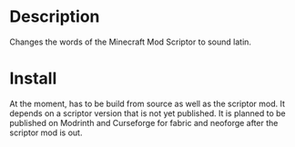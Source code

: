 # Description
Changes the words of the Minecraft Mod Scriptor to sound latin.

# Install
At the moment, has to be build from source as well as the scriptor mod. It depends on a scriptor version that is not yet published. It is planned to be published on Modrinth and Curseforge for fabric and neoforge after the scriptor mod is out.
